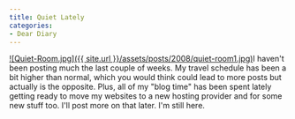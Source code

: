 ```yaml
---
title: Quiet Lately
categories:
- Dear Diary
---
```


[![Quiet-Room.jpg]({{ site.url }}/assets/posts/2008/quiet-room1.jpg)](http://depts.washington.edu/uweek/archives/1998.04.APR_30/_Photos.html)I haven't been posting much the last couple of weeks. My travel schedule has been a bit higher than normal, which you would think could lead to more posts but actually is the opposite. Plus, all of my "blog time" has been spent lately getting ready to move my websites to a new hosting provider and for some new stuff too. I'll post more on that later. I'm still here.

